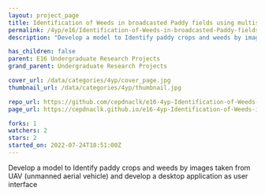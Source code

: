 ```yaml
---
layout: project_page
title: Identification of Weeds in broadcasted Paddy fields using multispectral UAV images
permalink: /4yp/e16/Identification-of-Weeds-in-broadcasted-Paddy-fields-using-multispectral-UAV-images/
description: "Develop a model to Identify paddy crops and weeds by images taken from UAV (unmanned aerial vehicle) and develop a desktop application as user interface"

has_children: false
parent: E16 Undergraduate Research Projects
grand_parent: Undergraduate Research Projects

cover_url: /data/categories/4yp/cover_page.jpg
thumbnail_url: /data/categories/4yp/thumbnail.jpg

repo_url: https://github.com/cepdnaclk/e16-4yp-Identification-of-Weeds-in-broadcasted-Paddy-fields-using-multispectral-UAV-images
page_url: https://cepdnaclk.github.io/e16-4yp-Identification-of-Weeds-in-broadcasted-Paddy-fields-using-multispectral-UAV-images

forks: 1
watchers: 2
stars: 2
started_on: 2022-07-24T18:51:00Z
---
```

Develop a model to Identify paddy crops and weeds by images taken from UAV (unmanned aerial vehicle) and develop a desktop application as user interface

